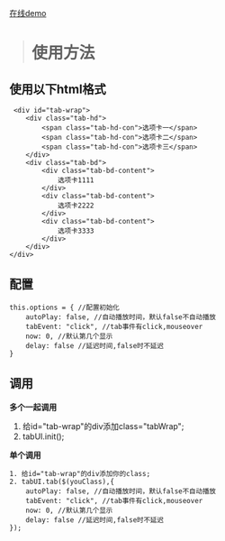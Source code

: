 
[在线demo](http://ypzhou.esy.es/demo/select/select.html)

<blockquote>
<h1><strong>使用方法</strong></h1>
</blockquote>
<h2>使用以下html格式</h2>
<pre><code class="lang-html"> &lt;div id="tab-wrap"&gt;
    &lt;div class="tab-hd"&gt;
        &lt;span class="tab-hd-con"&gt;选项卡一&lt;/span&gt;
        &lt;span class="tab-hd-con"&gt;选项卡二&lt;/span&gt;
        &lt;span class="tab-hd-con"&gt;选项卡三&lt;/span&gt;
    &lt;/div&gt;
    &lt;div class="tab-bd"&gt;
        &lt;div class="tab-bd-content"&gt;
            选项卡1111
        &lt;/div&gt;
        &lt;div class="tab-bd-content"&gt;
            选项卡2222
        &lt;/div&gt;
        &lt;div class="tab-bd-content"&gt;
            选项卡3333
        &lt;/div&gt;
    &lt;/div&gt;
&lt;/div&gt;</code></pre>
<h2>配置</h2>
<pre><code class="lang-javascript">this.options = { //配置初始化
    autoPlay: false, //自动播放时间，默认false不自动播放
    tabEvent: "click", //tab事件有click,mouseover
    now: 0, //默认第几个显示
    delay: false //延迟时间,false时不延迟
}</code></pre>
<h2>调用</h2>
<p><strong>多个一起调用</strong>

</p>
<ol>
<li>给id="tab-wrap"的div添加class="tabWrap";</li>
<li>tabUI.init();</li>
</ol>
<p><strong>单个调用</strong>
</p>
<pre><code class="lang-javascript">1. 给id="tab-wrap"的div添加你的class;
2. tabUI.tab($(youClass),{
    autoPlay: false, //自动播放时间，默认false不自动播放
    tabEvent: "click", //tab事件有click,mouseover
    now: 0, //默认第几个显示
    delay: false //延迟时间,false时不延迟
});</code></pre>



